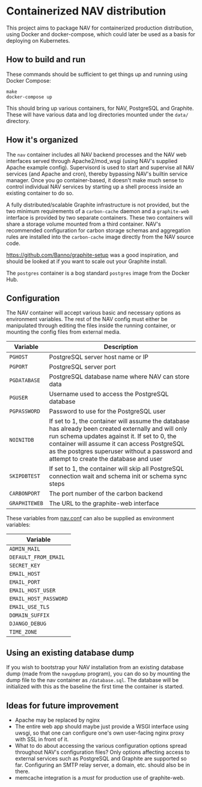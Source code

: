 # Containerized NAV distribution

This project aims to package NAV for containerized production distribution,
using Docker and docker-compose, which could later be used as a basis for
deploying on Kubernetes.


## How to build and run

These commands should be sufficient to get things up and running using Docker
Compose:

```
make
docker-compose up
```

This should bring up various containers, for NAV, PostgreSQL and Graphite.
These will have various data and log directories mounted under the `data/`
directory.

## How it's organized

The `nav` container includes all NAV backend processes and the NAV web
interfaces served through Apache2/mod_wsgi (using NAV's supplied Apache
example config). Supervisord is used to start and supervise all NAV services
(and Apache and cron), thereby bypassing NAV's builtin service manager. Once
you go container-based, it doesn't make much sense to control individual NAV
services by starting up a shell process inside an existing container to do so.

A fully distributed/scalable Graphite infrastructure is not provided, but the
two minimum requirements of a `carbon-cache` daemon and a `graphite-web`
interface is provided by two separate containers. These two containers will
share a storage volume mounted from a third container. NAV's recommended
configuration for carbon storage schemas and aggregation rules are installed
into the `carbon-cache` image directly from the NAV source code.

https://github.com/Banno/graphite-setup was a good inspiration, and should be
looked at if you want to scale out your Graphite install.

The `postgres` container is a bog standard `postgres` image from the Docker
Hub.


## Configuration


The NAV container will accept various basic and necessary options as
environment variables. The rest of the NAV config must either be manipulated
through editing the files inside the running container, or mounting the config
files from external media.

| Variable      | Description                                       |
| ------------- | ------------------------------------------------- |
| `PGHOST`      | PostgreSQL server host name or IP                 |
| `PGPORT`      | PostgreSQL server port                            |
| `PGDATABASE`  | PostgreSQL database name where NAV can store data |
| `PGUSER`      | Username used to access the PostgreSQL database   |
| `PGPASSWORD`  | Password to use for the PostgreSQL user           |
| `NOINITDB`    | If set to 1, the container will assume the database has already been created externally and will only run schema updates against it. If set to 0, the container will assume it can access PostgreSQL as the postgres superuser without a password and attempt to create the database and user   |
| `SKIPDBTEST`    | If set to 1, the container will skip all PostgreSQL connection wait and schema init or schema sync steps |
| `CARBONPORT`  | The port number of the carbon backend             |
| `GRAPHITEWEB` | The URL to the graphite-web interface             |

These variables from
[nav.conf](https://github.com/UNINETT/nav/blob/master/etc/nav.conf) can also
be supplied as environment variables:

| Variable              |
| --------------------- |
| `ADMIN_MAIL`          |
| `DEFAULT_FROM_EMAIL`  |
| `SECRET_KEY`          |
| `EMAIL_HOST`          |
| `EMAIL_PORT`          |
| `EMAIL_HOST_USER`     |
| `EMAIL_HOST_PASSWORD` |
| `EMAIL_USE_TLS`       |
| `DOMAIN_SUFFIX`       |
| `DJANGO_DEBUG`        |
| `TIME_ZONE`           |

## Using an existing database dump

If you wish to bootstrap your NAV installation from an existing database dump
(made from the `navpgdump` program), you can do so by mounting the dump file to
the nav container as `/database.sql`. The database will be initialized with this
as the baseline the first time the container is started.

## Ideas for future improvement

- Apache may be replaced by nginx
- The entire web app should maybe just provide a WSGI interface using uwsgi,
  so that one can configure one's own user-facing nginx proxy with SSL in
  front of it.
- What to do about accessing the various configuration options spread
  throughout NAV's configuration files? Only options affecting access to
  external services such as PostgreSQL and Graphite are supported so far.
  Configuring an SMTP relay server, a domain, etc. should also be in there.
- memcache integration is a *must* for production use of graphite-web.
